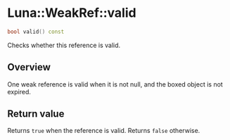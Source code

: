 # Luna::WeakRef::valid

```c++
bool valid() const
```

Checks whether this reference is valid. 

## Overview
One weak reference is valid when it is not null, and the boxed object is not expired. 

## Return value
Returns `true` when the reference is valid. Returns `false` otherwise. 

